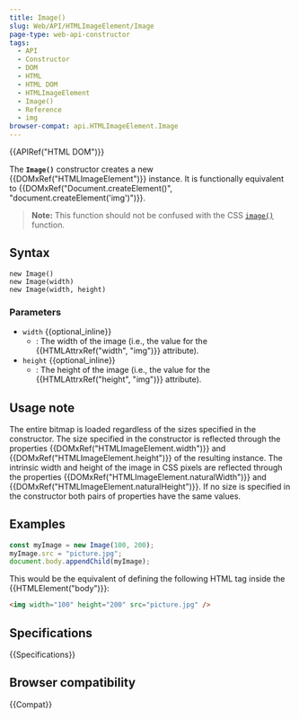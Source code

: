 ```yaml
---
title: Image()
slug: Web/API/HTMLImageElement/Image
page-type: web-api-constructor
tags:
  - API
  - Constructor
  - DOM
  - HTML
  - HTML DOM
  - HTMLImageElement
  - Image()
  - Reference
  - img
browser-compat: api.HTMLImageElement.Image
---
```


{{APIRef("HTML DOM")}}

The **`Image()`**
constructor creates a new {{DOMxRef("HTMLImageElement")}} instance. It is functionally
equivalent to {{DOMxRef("Document.createElement()",
    "document.createElement('img')")}}.

> **Note:** This function should not be confused with the CSS [`image()`](/en-US/docs/Web/CSS/image/image) function.

## Syntax

```js-nolint
new Image()
new Image(width)
new Image(width, height)
```

### Parameters

- `width` {{optional_inline}}
  - : The width of the image (i.e., the value for the {{HTMLAttrxRef("width", "img")}}
    attribute).
- `height` {{optional_inline}}
  - : The height of the image (i.e., the value for the {{HTMLAttrxRef("height", "img")}}
    attribute).

## Usage note

The entire bitmap is loaded regardless of the sizes specified in the constructor. The
size specified in the constructor is reflected through the properties
{{DOMxRef("HTMLImageElement.width")}} and {{DOMxRef("HTMLImageElement.height")}} of the
resulting instance. The intrinsic width and height of the image in CSS pixels are
reflected through the properties {{DOMxRef("HTMLImageElement.naturalWidth")}} and
{{DOMxRef("HTMLImageElement.naturalHeight")}}. If no size is specified in the
constructor both pairs of properties have the same values.

## Examples

```js
const myImage = new Image(100, 200);
myImage.src = "picture.jpg";
document.body.appendChild(myImage);
```

This would be the equivalent of defining the following HTML tag inside the
{{HTMLElement("body")}}:

```html
<img width="100" height="200" src="picture.jpg" />
```

## Specifications

{{Specifications}}

## Browser compatibility

{{Compat}}
